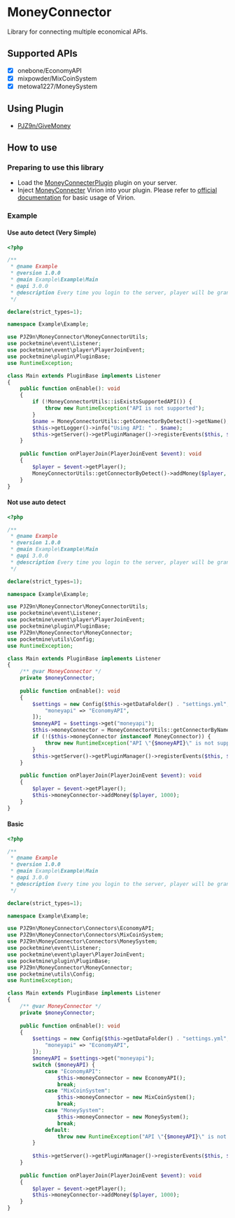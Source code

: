 # MoneyConnector
 Library for connecting multiple economical APIs.

## Supported APIs
- [x] onebone/EconomyAPI
- [x] mixpowder/MixCoinSystem
- [x] metowa1227/MoneySystem

## Using Plugin
- [PJZ9n/GiveMoney](https://github.com/PJZ9n/GiveMoney)

## How to use
### Preparing to use this library
- Load the
[MoneyConnecterPlugin](https://poggit.pmmp.io/ci/PJZ9n/MoneyConnector/MoneyConnectorPlugin)
plugin on your server.
- Inject
[MoneyConnecter](https://poggit.pmmp.io/ci/PJZ9n/MoneyConnector/MoneyConnector)
Virion into your plugin.
Please refer to
[official documentation](https://github.com/poggit/support/blob/master/virion.md)
for basic usage of Virion.

### Example

#### Use auto detect (Very Simple)

```php
<?php

/**
 * @name Example
 * @version 1.0.0
 * @main Example\Example\Main
 * @api 3.0.0
 * @description Every time you login to the server, player will be granted 1000 money.
 */

declare(strict_types=1);

namespace Example\Example;

use PJZ9n\MoneyConnector\MoneyConnectorUtils;
use pocketmine\event\Listener;
use pocketmine\event\player\PlayerJoinEvent;
use pocketmine\plugin\PluginBase;
use RuntimeException;

class Main extends PluginBase implements Listener
{
    public function onEnable(): void
    {
        if (!MoneyConnectorUtils::isExistsSupportedAPI()) {        
            throw new RuntimeException("API is not supported");
        }
        $name = MoneyConnectorUtils::getConnectorByDetect()->getName();
        $this->getLogger()->info("Using API: " . $name);
        $this->getServer()->getPluginManager()->registerEvents($this, $this);
    }
    
    public function onPlayerJoin(PlayerJoinEvent $event): void
    {
        $player = $event->getPlayer();
        MoneyConnectorUtils::getConnectorByDetect()->addMoney($player, 1000);
    }
}
```

#### Not use auto detect

```php
<?php

/**
 * @name Example
 * @version 1.0.0
 * @main Example\Example\Main
 * @api 3.0.0
 * @description Every time you login to the server, player will be granted 1000 money.
 */

declare(strict_types=1);

namespace Example\Example;

use PJZ9n\MoneyConnector\MoneyConnectorUtils;
use pocketmine\event\Listener;
use pocketmine\event\player\PlayerJoinEvent;
use pocketmine\plugin\PluginBase;
use PJZ9n\MoneyConnector\MoneyConnector;
use pocketmine\utils\Config;
use RuntimeException;

class Main extends PluginBase implements Listener
{
    /** @var MoneyConnector */
    private $moneyConnector;
    
    public function onEnable(): void
    {
        $settings = new Config($this->getDataFolder() . "settings.yml", Config::YAML, [
            "moneyapi" => "EconomyAPI",
        ]);
        $moneyAPI = $settings->get("moneyapi");
        $this->moneyConnector = MoneyConnectorUtils::getConnectorByName((string)$moneyAPI);
        if (!($this->moneyConnector instanceof MoneyConnector)) {        
            throw new RuntimeException("API \"{$moneyAPI}\" is not supported");
        }
        $this->getServer()->getPluginManager()->registerEvents($this, $this);
    }
    
    public function onPlayerJoin(PlayerJoinEvent $event): void
    {
        $player = $event->getPlayer();
        $this->moneyConnector->addMoney($player, 1000);
    }
}
```

#### Basic

```php
<?php

/**
 * @name Example
 * @version 1.0.0
 * @main Example\Example\Main
 * @api 3.0.0
 * @description Every time you login to the server, player will be granted 1000 money.
 */

declare(strict_types=1);

namespace Example\Example;

use PJZ9n\MoneyConnector\Connectors\EconomyAPI;
use PJZ9n\MoneyConnector\Connectors\MixCoinSystem;
use PJZ9n\MoneyConnector\Connectors\MoneySystem;
use pocketmine\event\Listener;
use pocketmine\event\player\PlayerJoinEvent;
use pocketmine\plugin\PluginBase;
use PJZ9n\MoneyConnector\MoneyConnector;
use pocketmine\utils\Config;
use RuntimeException;

class Main extends PluginBase implements Listener
{
    /** @var MoneyConnector */
    private $moneyConnector;
    
    public function onEnable(): void
    {
        $settings = new Config($this->getDataFolder() . "settings.yml", Config::YAML, [
            "moneyapi" => "EconomyAPI",
        ]);
        $moneyAPI = $settings->get("moneyapi");
        switch ($moneyAPI) {
            case "EconomyAPI":
                $this->moneyConnector = new EconomyAPI();
                break;
            case "MixCoinSystem":
                $this->moneyConnector = new MixCoinSystem();
                break;
            case "MoneySystem":
                $this->moneyConnector = new MoneySystem();
                break;
            default:
                throw new RuntimeException("API \"{$moneyAPI}\" is not supported");
        }
        
        $this->getServer()->getPluginManager()->registerEvents($this, $this);
    }
    
    public function onPlayerJoin(PlayerJoinEvent $event): void
    {
        $player = $event->getPlayer();
        $this->moneyConnector->addMoney($player, 1000);
    }
}
```